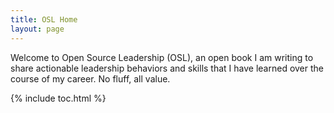 ```yaml
---
title: OSL Home
layout: page
---
```


Welcome to Open Source Leadership (OSL), an open book I am writing to share actionable leadership behaviors and skills that I have learned over the course of my career. No fluff, all value.

{% include toc.html %}
